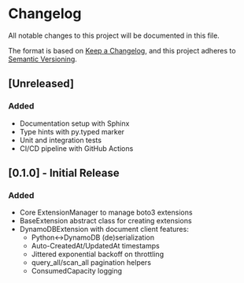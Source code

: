 # Changelog

All notable changes to this project will be documented in this file.

The format is based on [Keep a Changelog](https://keepachangelog.com/en/1.0.0/),
and this project adheres to [Semantic Versioning](https://semver.org/spec/v2.0.0.html).

## [Unreleased]

### Added
- Documentation setup with Sphinx
- Type hints with py.typed marker
- Unit and integration tests
- CI/CD pipeline with GitHub Actions

## [0.1.0] - Initial Release

### Added
- Core ExtensionManager to manage boto3 extensions
- BaseExtension abstract class for creating extensions
- DynamoDBExtension with document client features:
  - Python↔DynamoDB (de)serialization
  - Auto-CreatedAt/UpdatedAt timestamps
  - Jittered exponential backoff on throttling
  - query_all/scan_all pagination helpers
  - ConsumedCapacity logging
